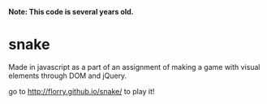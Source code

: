**Note: This code is several years old.**

snake
=====

Made in javascript as a part of an assignment of making a game with visual elements through DOM and jQuery.

go to http://florry.github.io/snake/ to play it!
